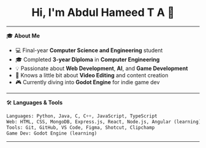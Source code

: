 <h1 align="center">Hi, I'm Abdul Hameed T A 👋</h1>


---

🎓 **About Me**

- 💻 Final-year **Computer Science and Engineering** student  
- 🎓 Completed **3-year Diploma** in **Computer Engineering**
- 💡 Passionate about **Web Development**, **AI**, and **Game Development**
- 🎥 Knows a little bit about **Video Editing** and content creation
- 🎮 Currently diving into **Godot Engine** for indie game dev

---

🛠️ **Languages & Tools**

```python
Languages: Python, Java, C, C++, JavaScript, TypeScript  
Web: HTML, CSS, MongoDB, Express.js, React, Node.js, Angular (learning)  
Tools: Git, GitHub, VS Code, Figma, Shotcut, Clipchamp 
Game Dev: Godot Engine (learning)

```

---
